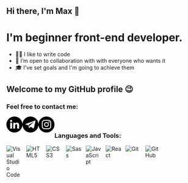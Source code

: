 ## Hi there, I'm Max 👋
# I'm beginner front-end developer.
- 👨‍💻 I like to write code
- 🤝 I’m open to collaboration with with everyone who wants it
- 🎓 I've set goals and I'm going to achieve them

## Welcome to my GitHub profile 😉

### Feel free to contact me:

[<img align="left" alt="linkedin" width="42px" src="img/linkedin.svg" />][linkedin]
[<img align="left" alt="telegram" width="42px" src="img/telegram.svg" />][telegram]
[<img align="left" alt="instagram" width="42px" src="img/instagram.svg" />][instagram]

<br/>

### Languages and Tools:

[<img align="left" alt="Visual Studio Code" width="42px" src="https://cdn.jsdelivr.net/gh/devicons/devicon/icons/vscode/vscode-original.svg" style="padding-right:10px;" />][repositories]
[<img align="left" alt="HTML5" width="42px" src="https://cdn.jsdelivr.net/gh/devicons/devicon/icons/html5/html5-original.svg" style="padding-right:10px;" />][repositories]
[<img align="left" alt="CSS3" width="42px" src="https://cdn.jsdelivr.net/gh/devicons/devicon/icons/css3/css3-original.svg" style="padding-right:10px;" />][repositories]
[<img align="left" alt="Sass" width="42px" src="https://cdn.jsdelivr.net/gh/devicons/devicon/icons/sass/sass-original.svg" style="padding-right:10px;" />][repositories]
[<img align="left" alt="JavaScript" width="42px" src="https://cdn.jsdelivr.net/gh/devicons/devicon/icons/javascript/javascript-original.svg" style="padding-right:10px;" />][repositories]
[<img align="left" alt="React" width="42px" src="https://cdn.jsdelivr.net/gh/devicons/devicon/icons/react/react-original.svg" style="padding-right:10px;" />][repositories]
[<img align="left" alt="Git" width="42px" src="https://cdn.jsdelivr.net/gh/devicons/devicon/icons/git/git-original.svg" style="padding-right:10px;" />][repositories]
[<img align="left" alt="GitHub" width="42px" src="https://user-images.githubusercontent.com/3369400/139448065-39a229ba-4b06-434b-bc67-616e2ed80c8f.png" style="padding-right:10px;" />][repositories]



[linkedin]: https://linkedin.com/in/maksym-opanasenko/
[telegram]: https://t.me/cosmopolit008
[instagram]: https://instagram.com/cosmopolit008
[repositories]: https://github.com/maksymopanasenko